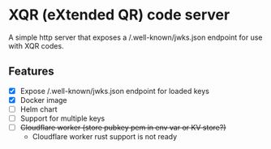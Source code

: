 # XQR (eXtended QR) code server

A simple http server that exposes a /.well-known/jwks.json endpoint for use with XQR codes.

## Features

- [x] Expose /.well-known/jwks.json endpoint for loaded keys
- [x] Docker image
- [ ] Helm chart
- [ ] Support for multiple keys
- [ ] ~~Cloudflare worker (store pubkey pem in env var or KV store?)~~
  - Cloudflare worker rust support is not ready
